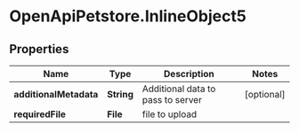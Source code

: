 # OpenApiPetstore.InlineObject5

## Properties

Name | Type | Description | Notes
------------ | ------------- | ------------- | -------------
**additionalMetadata** | **String** | Additional data to pass to server | [optional] 
**requiredFile** | **File** | file to upload | 


